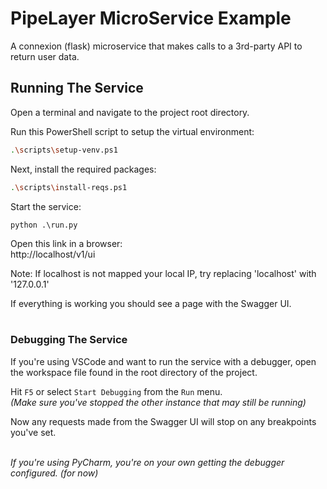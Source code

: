 # PipeLayer MicroService Example
A connexion (flask) microservice that makes calls to a 3rd-party API to return user data.

## Running The Service

Open a terminal and navigate to the project root directory.

Run this PowerShell script to setup the virtual environment:
```sh
.\scripts\setup-venv.ps1
```
Next, install the required packages:
```sh
.\scripts\install-reqs.ps1
```
Start the service:
```
python .\run.py
```
Open this link in a browser:<br>
http://localhost/v1/ui<br>

Note: If localhost is not mapped your local IP, try replacing 'localhost' with '127.0.0.1'

If everything is working you should see a page with the Swagger UI.
<br><br>

### Debugging The Service
If you're using VSCode and want to run the service with a debugger, open the workspace file found in the root directory of the project.

Hit `F5` or select `Start Debugging` from the `Run` menu.<br>
*(Make sure you've stopped the other instance that may still be running)*

Now any requests made from the Swagger UI will stop on any breakpoints you've set.<br><br>

*If you're using PyCharm, you're on your own getting the debugger configured. (for now)*

